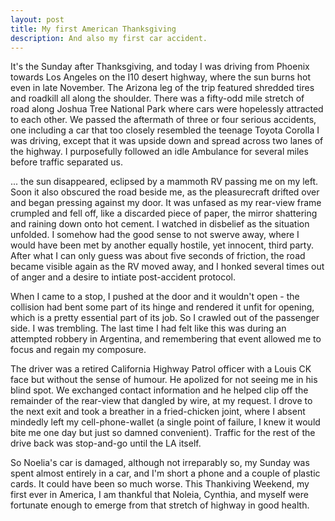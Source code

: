```yaml
---
layout: post
title: My first American Thanksgiving
description: And also my first car accident.
---
```


It's the Sunday after Thanksgiving, and today I was driving from Phoenix towards
Los Angeles on the I10 desert highway, where the sun burns hot even in late November.
The Arizona leg of the trip featured shredded tires and roadkill all along the
shoulder. There was a fifty-odd mile stretch of road along Joshua Tree National
Park where cars were hopelessly attracted to each other. We passed the
aftermath of three or four serious accidents, one including a car that too closely
resembled the teenage Toyota Corolla I was driving, except that it was upside down
and spread across two lanes of the highway. I purposefully followed an idle Ambulance
for several miles before traffic separated us.

... the sun disappeared, eclipsed by a mammoth RV passing me on my left.
Soon it also obscured the road beside me, as the pleasurecraft drifted over and
began pressing against my door. It was unfased as my rear-view frame crumpled
and fell off, like a discarded piece of paper, the mirror shattering and
raining down onto hot cement. I watched in disbelief as the situation unfolded.
I somehow had the good sense to not swerve away, where I would
have been met by another equally hostile, yet innocent, third party. After what
I can only guess was about five seconds of friction, the road became visible again
as the RV moved away, and I honked several times out of anger and a
desire to intiate post-accident protocol.

When I came to a stop, I pushed at the door and it wouldn't open - the
collision had bent some part of its hinge and rendered it unfit for
opening, which is a pretty essential part of its job. So I crawled out of the
passenger side. I was trembling. The last time I had felt like this was during
an attempted robbery in Argentina, and remembering that event allowed me to
focus and regain my composure.

The driver was a retired California Highway Patrol officer with a Louis CK face
but without the sense of humour. He apolized for not seeing me in his blind spot.
We exchanged contact information and he helped clip off the remainder of the
rear-view that dangled by wire, at my request. I drove to the next
exit and took a breather in a fried-chicken joint, where I absent mindedly left my
cell-phone-wallet (a single point of failure, I knew it would bite me
one day but just so damned convenient). Traffic for the rest of the drive back was
stop-and-go until the LA itself.

So Noelia's car is damaged, although not irreparably so, my Sunday was
spent almost entirely in a car, and I'm short a phone and a couple of plastic cards.
It could have been so much worse. This Thankiving Weekend, my first ever in America,
I am thankful that Noleia, Cynthia, and myself were fortunate enough to emerge
from that stretch of highway in good health.
